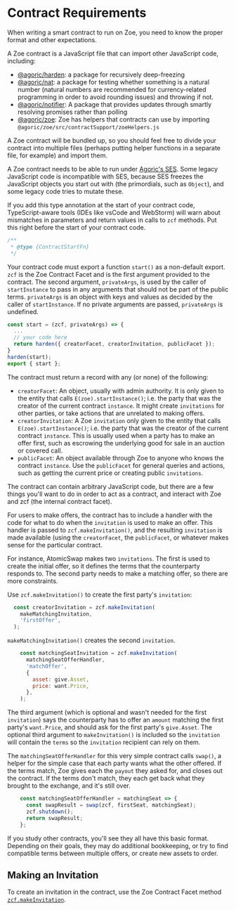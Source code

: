 # Contract Requirements

<Zoe-Version/>

When writing a smart contract to run on Zoe, you need
to know the proper format and other expectations. 

A Zoe contract is a JavaScript file that can import other JavaScript
code, including:

* [@agoric/harden](https://www.npmjs.com/package/@agoric/harden): a package for recursively deep-freezing
* [@agoric/nat](https://www.npmjs.com/package/@agoric/nat): a package
  for testing whether something is a natural number (natural numbers
  are recommended for currency-related programming in order to avoid
  rounding issues) and throwing if not.
* [@agoric/notifier](https://www.npmjs.com/package/@agoric/zoe): A package that provides updates through
  smartly resolving promises rather than polling
* [@agoric/zoe](https://www.npmjs.com/package/@agoric/zoe): Zoe has
  helpers that contracts can use by importing
  `@agoric/zoe/src/contractSupport/zoeHelpers.js`

A Zoe contract will be bundled up, so you should feel free to divide
your contract into multiple files (perhaps putting helper functions in a
separate file, for example) and import them.

A Zoe contract needs to be able to run under [Agoric's SES](https://github.com/endojs/endo/tree/master/packages/ses). Some legacy
JavaScript code is incompatible with SES, because SES freezes the
JavaScript objects you start out with (the primordials, such as `Object`), and some legacy code tries to
mutate these. 

If you add this type annotation at the start of your contract code, TypeScript-aware tools
(IDEs like vsCode and WebStorm) will warn about mismatches in parameters and return values
in calls to `zcf` methods.  Put this right before the start of your contract code.

```js
/**
 * @type {ContractStartFn}
 */
 ```
Your contract code must export a function `start()` as a non-default export. `zcf` is the Zoe Contract Facet and is the first argument provided to
the contract. The second argument, `privateArgs`, is used by the
caller of `startInstance` to pass in any arguments that should not be
part of the public terms. `privateArgs` is an object with keys and
values as decided by the caller of `startInstance`. If no private
arguments are passed, `privateArgs` is undefined.
```js
const start = (zcf, privateArgs) => {
  ...
  // your code here
  return harden({ creatorFacet, creatorInvitation, publicFacet });
}
harden(start);
export { start };
```

The contract must return a record with any (or none) of the following:
- `creatorFacet`: An object, usually with admin authority. It is only given to the entity
that calls `E(zoe).startInstance()`; i.e. the party that was the creator of the current
contract `instance`. It might create `invitations` for other parties, or take actions that
are unrelated to making offers.
- `creatorInvitation`: A Zoe `invitation` only given to the entity that 
calls `E(zoe).startInstance()`; i.e. the party that was the creator of the current 
contract `instance`. This is usually used when a party has to make an offer first, 
such as escrowing the underlying good for sale in an auction or covered call.
- `publicFacet`: An object available through Zoe to anyone who knows the contract `instance`. 
Use the `publicFacet` for general queries and actions, such as getting the current price 
or creating public `invitations`.

The contract can contain arbitrary JavaScript code, but there are a few things you'll want
to do in order to act as a contract, and interact with Zoe and zcf (the internal contract
facet).

For users to make offers, the contract has to include a handler with the
code for what to do when the `invitation` is used to make an offer. This handler is passed
to `zcf.makeInvitation()`, and the resulting `invitation` is made available (using the
`creatorFacet`, the `publicFacet`, or whatever makes sense for the particular contract.

For instance, AtomicSwap makes two `invitations`. The first is used to create the initial
offer, so it defines the terms that the counterparty responds to. The second party
needs to make a matching offer, so there are more constraints.

Use `zcf.makeInvitation()` to create the first party's `invitation`:

``` js
  const creatorInvitation = zcf.makeInvitation(
    makeMatchingInvitation,
    'firstOffer',
  );
```

`makeMatchingInvitation()` creates the second `invitation`.

``` js
    const matchingSeatInvitation = zcf.makeInvitation(
      matchingSeatOfferHandler,
      'matchOffer',
      {
        asset: give.Asset,
        price: want.Price,
      },
    );
```

The third argument (which is optional and wasn't needed for the first `invitation`) says
the counterparty has to offer an `amount` matching the first party's `want.Price`,
and should ask for the first party's `give.Asset`. The optional third argument to
`makeInvitation()` is included so the `invitation` will contain the `terms` so the `invitation`
recipient can rely on them.

The `matchingSeatOfferHandler` for this very simple contract calls `swap()`, a helper for
the simple case that each party wants what the other offered. If the terms match, Zoe
gives each the `payout` they asked for, and closes out the contract. If the terms don't
match, they each get back what they brought to the exchange, and it's still over.

``` js
    const matchingSeatOfferHandler = matchingSeat => {
      const swapResult = swap(zcf, firstSeat, matchingSeat);
      zcf.shutdown();
      return swapResult;
    };
```

If you study other contracts, you'll see they all have this basic format. Depending
on their goals, they may do additional bookkeeping, or try to find compatible terms
between multiple offers, or create new assets to order.

## Making an Invitation

To create an invitation in the contract, use the Zoe Contract
Facet method [`zcf.makeInvitation`](/zoe/api/zoe-contract-facet.md#zcf-makeinvitation-offerhandler-description-customproperties).

